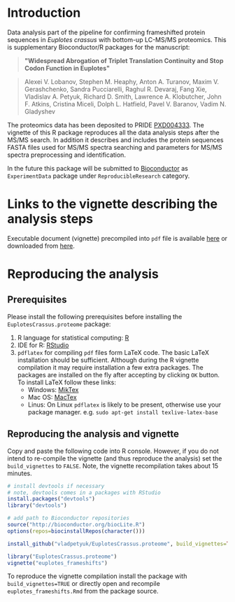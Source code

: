 # Introduction

Data analysis part of the pipeline for confirming 
frameshifted protein sequences in *Euplotes crassus* with 
bottom-up LC-MS/MS proteomics. This is supplementary
Bioconductor/R packages for the manuscript:

> **"Widespread Abrogation of Triplet Translation Continuity and 
> Stop Codon Function in Euplotes"**

> Alexei V. Lobanov, Stephen M. Heaphy, Anton A. Turanov, 
> Maxim V. Gerashchenko, Sandra Pucciarelli, Raghul R. Devaraj, 
> Fang Xie, Vladislav A. Petyuk, Richard D. Smith, 
> Lawrence A. Klobutcher, John F. Atkins, Cristina Miceli, Dolph L. Hatfield, 
> Pavel V. Baranov, Vadim N. Gladyshev

The proteomics data has been deposited to PRIDE [PXD004333](http://dx.doi.org/10.6019/PXD004333).
The vignette of this R package reproduces all the data analysis steps 
after the MS/MS search. In addition it describes and includes the
protein sequences FASTA files used for MS/MS spectra searching and
parameters for MS/MS spectra preprocessing and identification.

In the future this package will be submitted to [Bioconductor](http://www.bioconductor.org/) as `ExperimentData` package
under `ReproducibleResearch` category.

# Links to the vignette describing the analysis steps

Executable document (vignette) precompiled into `pdf` file is available
[here](https://github.com/vladpetyuk/EuplotesCrassus.proteome/blob/master/inst/doc/euplotes_frameshifts.pdf) or downloaded from [here](https://github.com/vladpetyuk/EuplotesCrassus.proteome/raw/master/inst/doc/euplotes_frameshifts.pdf).

# Reproducing the analysis

## Prerequisites

Please install the following prerequisites before installing the `EuplotesCrassus.proteome` package:

1. R language for statistical computing: [R](https://cloud.r-project.org/)
2. IDE for R: [RStudio](https://www.rstudio.com/products/rstudio/download/)
3. `pdflatex` for compiling `pdf` files form LaTeX code. 
    The basic LaTeX installation should be sufficient. 
    Although during the R vignette compilation
    it may require installation a few extra packages. The packages are 
    installed on the fly after accepting by clicking `OK` button. 
    To install LaTeX follow these links:
    * Windows: [MikTex](http://miktex.org/download)
    * Mac OS: [MacTex](https://tug.org/mactex/)
    * Linus: On Linux `pdflatex` is likely to be present, otherwise use
       your package manager. e.g. `sudo apt-get install texlive-latex-base`

## Reproducing the analysis and vignette

Copy and paste the following code into R console. However, 
if you do not intend to re-compile the vignette (and thus reproduce the
analysis) set the `build_vignettes` to `FALSE`. Note, the vignette
recompilation takes about 15 minutes.

```r
# install devtools if necessary
# note, devtools comes in a packages with RStudio
install.packages("devtools")
library("devtools")

# add path to Bioconductor repositories
source("http://bioconductor.org/biocLite.R")
options(repos=biocinstallRepos(character()))

install_github("vladpetyuk/EuplotesCrassus.proteome", build_vignettes=TRUE)

library("EuplotesCrassus.proteome")
vignette("euplotes_frameshifts")
```

To reproduce the vignette compilation install the package with 
`build_vignettes=TRUE` or directly open and recompile 
`euplotes_frameshifts.Rmd` from the package source.


